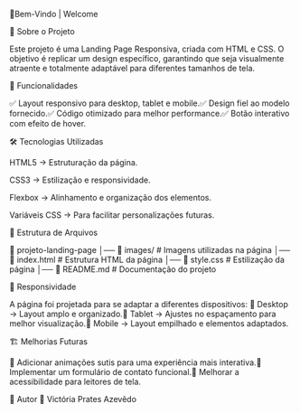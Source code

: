 📌Bem-Vindo | Welcome

📖 Sobre o Projeto

Este projeto é uma Landing Page Responsiva, criada com HTML e CSS. O objetivo é replicar um design específico, garantindo que seja visualmente atraente e totalmente adaptável para diferentes tamanhos de tela.

🎯 Funcionalidades

✅ Layout responsivo para desktop, tablet e mobile.✅ Design fiel ao modelo fornecido.✅ Código otimizado para melhor performance.✅ Botão interativo com efeito de hover.

🛠 Tecnologias Utilizadas

HTML5 → Estruturação da página.

CSS3 → Estilização e responsividade.

Flexbox → Alinhamento e organização dos elementos.

Variáveis CSS → Para facilitar personalizações futuras.

📂 Estrutura de Arquivos

📁 projeto-landing-page
│── 📂 images/       # Imagens utilizadas na página
│── 📄 index.html    # Estrutura HTML da página
│── 📄 style.css     # Estilização da página
│── 📄 README.md     # Documentação do projeto

📱 Responsividade

A página foi projetada para se adaptar a diferentes dispositivos:
📌 Desktop → Layout amplo e organizado.📌 Tablet → Ajustes no espaçamento para melhor visualização.📌 Mobile → Layout empilhado e elementos adaptados.


🏗 Melhorias Futuras

🔹 Adicionar animações sutis para uma experiência mais interativa.🔹 Implementar um formulário de contato funcional.🔹 Melhorar a acessibilidade para leitores de tela.

📌 Autor
👤 Victória Prates Azevêdo 
